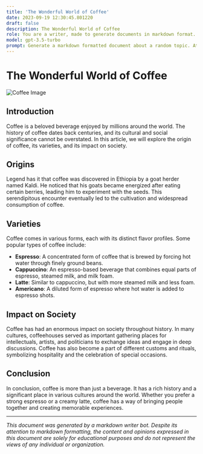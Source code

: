 ```yaml
---
title: 'The Wonderful World of Coffee'
date: 2023-09-19 12:30:45.801220
draft: false
description: The Wonderful World of Coffee
role: You are a writer, made to generate documents in markdown format. It is very important that all of the documents you generate are in valid markdown format.
model: gpt-3.5-turbo
prompt: Generate a markdown formatted document about a random topic. At the bottom, include a disclaimer explaining that the document was generated by you. The first line of the document should be the title. Make sure that the entire document is in proper markdown format, using a mix of various tags to make the document visually appealing.
---
```


# The Wonderful World of Coffee

![Coffee Image](https://example.com/coffee.jpg)

## Introduction

Coffee is a beloved beverage enjoyed by millions around the world. The history of coffee dates back centuries, and its cultural and social significance cannot be overstated. In this article, we will explore the origin of coffee, its varieties, and its impact on society.

## Origins

Legend has it that coffee was discovered in Ethiopia by a goat herder named Kaldi. He noticed that his goats became energized after eating certain berries, leading him to experiment with the seeds. This serendipitous encounter eventually led to the cultivation and widespread consumption of coffee.

## Varieties

Coffee comes in various forms, each with its distinct flavor profiles. Some popular types of coffee include:

- **Espresso**: A concentrated form of coffee that is brewed by forcing hot water through finely ground beans.
- **Cappuccino**: An espresso-based beverage that combines equal parts of espresso, steamed milk, and milk foam.
- **Latte**: Similar to cappuccino, but with more steamed milk and less foam.
- **Americano**: A diluted form of espresso where hot water is added to espresso shots.

## Impact on Society

Coffee has had an enormous impact on society throughout history. In many cultures, coffeehouses served as important gathering places for intellectuals, artists, and politicians to exchange ideas and engage in deep discussions. Coffee has also become a part of different customs and rituals, symbolizing hospitality and the celebration of special occasions.

## Conclusion

In conclusion, coffee is more than just a beverage. It has a rich history and a significant place in various cultures around the world. Whether you prefer a strong espresso or a creamy latte, coffee has a way of bringing people together and creating memorable experiences.

---

*This document was generated by a markdown writer bot. Despite its attention to markdown formatting, the content and opinions expressed in this document are solely for educational purposes and do not represent the views of any individual or organization.*